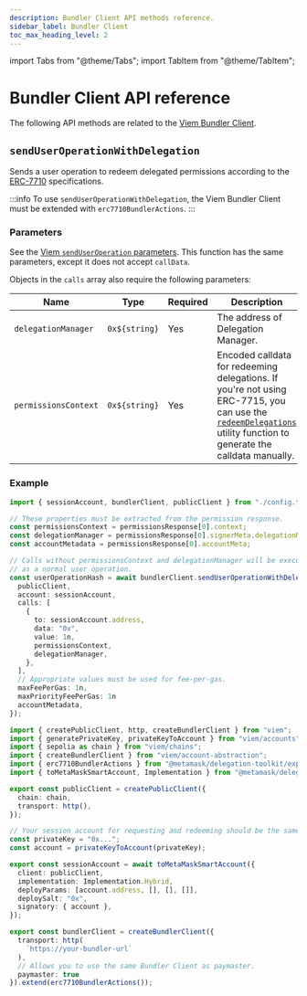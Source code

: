 ```yaml
---
description: Bundler Client API methods reference.
sidebar_label: Bundler Client
toc_max_heading_level: 2
---
```


import Tabs from "@theme/Tabs";
import TabItem from "@theme/TabItem";

# Bundler Client API reference

The following API methods are related to the [Viem Bundler Client](https://viem.sh/account-abstraction/clients/bundler).

## `sendUserOperationWithDelegation`

Sends a user operation to redeem delegated permissions according to the [ERC-7710](https://eips.ethereum.org/EIPS/eip-7710) specifications.

:::info
To use `sendUserOperationWithDelegation`, the Viem Bundler Client must be
extended with `erc7710BundlerActions`.
:::

### Parameters

See the [Viem `sendUserOperation` parameters](https://viem.sh/account-abstraction/actions/bundler/sendUserOperation).
This function has the same parameters, except it does not accept `callData`.

Objects in the `calls` array also require the following parameters:

| Name | Type | Required | Description                                                                                                                                                                                        |
| ---- | ---- | -------- |----------------------------------------------------------------------------------------------------------------------------------------------------------------------------------------------------|
| `delegationManager` | `0x${string}` | Yes | The address of Delegation Manager.                                                                                                                                                                 |
| `permissionsContext` | `0x${string}` | Yes | Encoded calldata for redeeming delegations. If you're not using ERC-7715, you can use the [`redeemDelegations`](../delegation.md#redeemdelegations) utility function to generate the calldata manually. |

### Example

<Tabs>
<TabItem value ="example.ts">

```ts
import { sessionAccount, bundlerClient, publicClient } from "./config.ts";

// These properties must be extracted from the permission response.
const permissionsContext = permissionsResponse[0].context;
const delegationManager = permissionsResponse[0].signerMeta.delegationManager;
const accountMetadata = permissionsResponse[0].accountMeta;

// Calls without permissionsContext and delegationManager will be executed 
// as a normal user operation.
const userOperationHash = await bundlerClient.sendUserOperationWithDelegation({
  publicClient,
  account: sessionAccount,
  calls: [
    {
      to: sessionAccount.address,
      data: "0x",
      value: 1n,
      permissionsContext,
      delegationManager,
    },
  ],
  // Appropriate values must be used for fee-per-gas. 
  maxFeePerGas: 1n,
  maxPriorityFeePerGas: 1n
  accountMetadata,
});
```

</TabItem>
<TabItem value ="config.ts">

```ts
import { createPublicClient, http, createBundlerClient } from "viem";
import { generatePrivateKey, privateKeyToAccount } from "viem/accounts";
import { sepolia as chain } from "viem/chains";
import { createBundlerClient } from "viem/account-abstraction";
import { erc7710BundlerActions } from "@metamask/delegation-toolkit/experimental";
import { toMetaMaskSmartAccount, Implementation } from "@metamask/delegation-toolkit";

export const publicClient = createPublicClient({
  chain: chain,
  transport: http(),
});

// Your session account for requesting and redeeming should be the same.
const privateKey = "0x...";
const account = privateKeyToAccount(privateKey);

export const sessionAccount = await toMetaMaskSmartAccount({
  client: publicClient,
  implementation: Implementation.Hybrid,
  deployParams: [account.address, [], [], []],
  deploySalt: "0x",
  signatory: { account },
});

export const bundlerClient = createBundlerClient({
  transport: http(
    `https://your-bundler-url`
  ),
  // Allows you to use the same Bundler Client as paymaster.
  paymaster: true
}).extend(erc7710BundlerActions());
```

</TabItem>
</Tabs>
